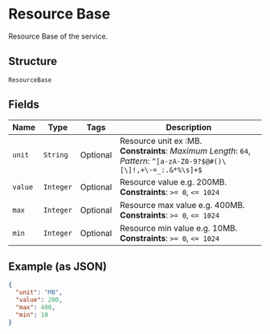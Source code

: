 
# Resource Base

Resource Base of the service.

## Structure

`ResourceBase`

## Fields

| Name | Type | Tags | Description |
|  --- | --- | --- | --- |
| `unit` | `String` | Optional | Resource unit ex :MB.<br>**Constraints**: *Maximum Length*: `64`, *Pattern*: `^[a-zA-Z0-9?$@#()\[\]!,+\-=_:.&*%\s]+$` |
| `value` | `Integer` | Optional | Resource value e.g. 200MB.<br>**Constraints**: `>= 0`, `<= 1024` |
| `max` | `Integer` | Optional | Resource max value e.g. 400MB.<br>**Constraints**: `>= 0`, `<= 1024` |
| `min` | `Integer` | Optional | Resource min value e.g. 10MB.<br>**Constraints**: `>= 0`, `<= 1024` |

## Example (as JSON)

```json
{
  "unit": "MB",
  "value": 200,
  "max": 400,
  "min": 10
}
```

